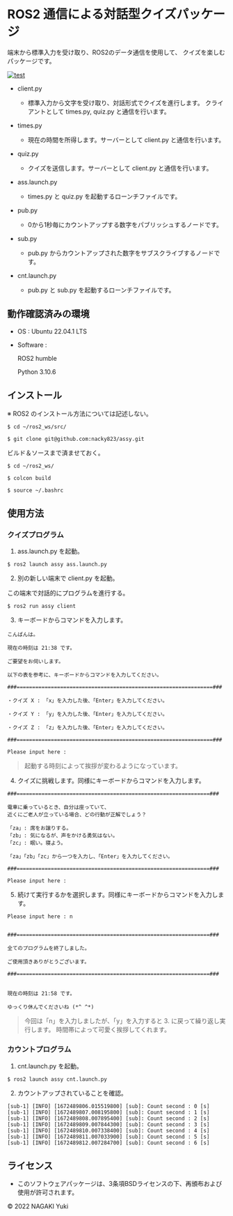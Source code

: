 # ROS2 通信による対話型クイズパッケージ

端末から標準入力を受け取り、ROS2のデータ通信を使用して、
クイズを楽しむパッケージです。

[![test](https://github.com/nacky823/assy/actions/workflows/test.yml/badge.svg)](https://github.com/nacky823/assy/actions/workflows/test.yml)

* client.py
    * 標準入力から文字を受け取り、対話形式でクイズを進行します。
    クライアントとして times.py, quiz.py と通信を行います。

* times.py
    * 現在の時間を所得します。サーバーとして client.py と通信を行います。

* quiz.py
    * クイズを送信します。サーバーとして client.py と通信を行います。

* ass.launch.py
    * times.py と quiz.py を起動するローンチファイルです。

* pub.py
    * 0から1秒毎にカウントアップする数字をパブリッシュするノードです。

* sub.py
    * pub.py からカウントアップされた数字をサブスクライブするノードです。

* cnt.launch.py
    * pub.py と sub.py を起動するローンチファイルです。

## 動作確認済みの環境

* OS : Ubuntu 22.04.1 LTS

* Software :

    ROS2 humble

    Python 3.10.6

## インストール

※ ROS2 のインストール方法については記述しない。

```
$ cd ~/ros2_ws/src/

$ git clone git@github.com:nacky823/assy.git
```

ビルド＆ソースまで済ませておく。

```
$ cd ~/ros2_ws/

$ colcon build

$ source ~/.bashrc
```

## 使用方法

### クイズプログラム

1. ass.launch.py を起動。

```
$ ros2 launch assy ass.launch.py
```

2. 別の新しい端末で client.py を起動。

この端末で対話的にプログラムを進行する。

```
$ ros2 run assy client
```

3. キーボードからコマンドを入力します。

```
こんばんは。

現在の時刻は 21:38 です。

ご要望をお伺いします。

以下の表を参考に、キーボードからコマンドを入力してください。

###===============================================================###

・クイズ X : 「x」を入力した後、「Enter」を入力してください。

・クイズ Y : 「y」を入力した後、「Enter」を入力してください。

・クイズ Z : 「z」を入力した後、「Enter」を入力してください。

###===============================================================###

Please input here :
```

> 起動する時刻によって挨拶が変わるようになっています。

4. クイズに挑戦します。同様にキーボードからコマンドを入力します。

```
###==============================================================###

電車に乗っているとき、自分は座っていて、
近くにご老人が立っている場合、どの行動が正解でしょう？

「za」: 席をお譲りする。
「zb」: 気になるが、声をかける勇気はない。
「zc」: 眠い。寝よう。

「za」「zb」「zc」から一つを入力し、「Enter」を入力してください。

###==============================================================###

Please input here :
```

5. 続けて実行するかを選択します。同様にキーボードからコマンドを入力します。

```
Please input here : n


###==============================================================###

全てのプログラムを終了しました。

ご使用頂きありがとうございます。

###==============================================================###


現在の時刻は 21:58 です。

ゆっくり休んでくださいね (*^ ^*)
```

> 今回は「n」を入力しましたが、「y」を入力すると 3. に戻って繰り返し実行します。
> 時間帯によって可愛く挨拶してくれます。

### カウントプログラム

1. cnt.launch.py を起動。

```
$ ros2 launch assy cnt.launch.py
```

2. カウントアップされていることを確認。

```
[sub-1] [INFO] [1672489806.015519800] [sub]: Count second : 0 [s]
[sub-1] [INFO] [1672489807.008195800] [sub]: Count second : 1 [s]
[sub-1] [INFO] [1672489808.007895400] [sub]: Count second : 2 [s]
[sub-1] [INFO] [1672489809.007844300] [sub]: Count second : 3 [s]
[sub-1] [INFO] [1672489810.007338400] [sub]: Count second : 4 [s]
[sub-1] [INFO] [1672489811.007033900] [sub]: Count second : 5 [s]
[sub-1] [INFO] [1672489812.007284700] [sub]: Count second : 6 [s]
```


## ライセンス

* このソフトウェアパッケージは、3条項BSDライセンスの下、再頒布および使用が許可されます。

© 2022 NAGAKI Yuki
